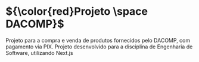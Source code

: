 # ${\color{red}Projeto \space DACOMP}$

Projeto para a compra e venda de produtos fornecidos pelo DACOMP, com pagamento via PIX. Projeto desenvolvido para a disciplina de Engenharia de Software, utilizando Next.js
